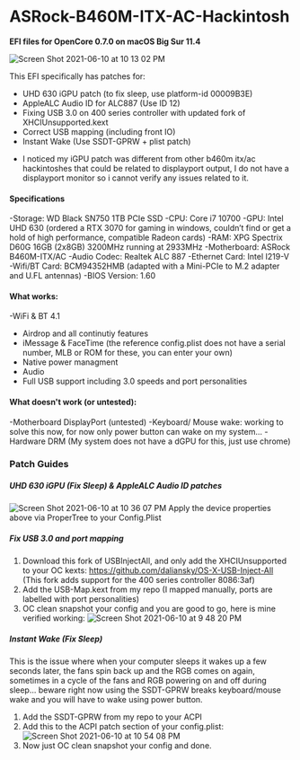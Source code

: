 # ASRock-B460M-ITX-AC-Hackintosh
**EFI files for OpenCore 0.7.0 on macOS Big Sur 11.4**

![Screen Shot 2021-06-10 at 10 13 02 PM](https://user-images.githubusercontent.com/69612780/121631021-8b119a80-ca3b-11eb-914e-001e83697485.png)

This EFI specifically has patches for:
- UHD 630 iGPU patch (to fix sleep, use platform-id 00009B3E)
- AppleALC Audio ID for ALC887 (Use ID 12)
- Fixing USB 3.0 on 400 series controller with updated fork of XHCIUnsupported.kext
- Correct USB mapping (including front IO)
- Instant Wake (Use SSDT-GPRW + plist patch)
* I noticed my iGPU patch was different from other b460m itx/ac hackintoshes that could be related to displayport output, I do not have a displayport monitor so i cannot verify any issues related to it.

#### Specifications
-Storage: WD Black SN750 1TB PCIe SSD
-CPU: Core i7 10700
-GPU: Intel UHD 630 (ordered a RTX 3070 for gaming in windows, couldn’t find or get a hold of high performance, compatible Radeon cards)
-RAM: XPG Spectrix D60G 16GB (2x8GB) 3200MHz running at 2933MHz
-Motherboard: ASRock B460M-ITX/AC
-Audio Codec: Realtek ALC 887
-Ethernet Card: Intel I219-V
-Wifi/BT Card: BCM94352HMB (adapted with a Mini-PCIe to M.2 adapter and U.FL antennas)
-BIOS Version: 1.60 

#### What works:
-WiFi & BT 4.1
- Airdrop and all continutiy features
- iMessage & FaceTime (the reference config.plist does not have a serial number, MLB or ROM for these, you can enter your own)
- Native power managment
- Audio
- Full USB support including 3.0 speeds and port personalities

#### What doesn't work (or untested):
-Motherboard DisplayPort (untested)
-Keyboard/ Mouse wake: working to solve this now, for now only power button can wake on my system...
-Hardware DRM (My system does not have a dGPU for this, just use chrome)

### Patch Guides

##### UHD 630 iGPU (Fix Sleep) & AppleALC Audio ID patches
![Screen Shot 2021-06-10 at 10 36 07 PM](https://user-images.githubusercontent.com/69612780/121631429-53572280-ca3c-11eb-9ea2-32326a3dc2e5.png)
Apply the device properties above via ProperTree to your Config.Plist

##### Fix USB 3.0 and port mapping
1. Download this fork of USBInjectAll, and only add the XHCIUnsupported to your OC kexts: https://github.com/daliansky/OS-X-USB-Inject-All
(This fork adds support for the 400 series controller 8086:3af)
2. Add the USB-Map.kext from my repo (I mapped manually, ports are labelled with port personalities)
3. OC clean snapshot your config and you are good to go, here is mine verified working:
![Screen Shot 2021-06-10 at 9 48 20 PM](https://user-images.githubusercontent.com/69612780/121632171-be552900-ca3d-11eb-95bf-09791735e4ec.png)

##### Instant Wake (Fix Sleep)
This is the issue where when your computer sleeps it wakes up a few seconds later, the fans spin back up and the RGB comes on again, sometimes in a cycle of the fans and RGB powering on and off during sleep... beware right now using the SSDT-GPRW breaks keyboard/mouse wake and you will have to wake using power button.
1. Add the SSDT-GPRW from my repo to your ACPI
2. Add this to the ACPI patch section of your config.plist:
![Screen Shot 2021-06-10 at 10 54 08 PM](https://user-images.githubusercontent.com/69612780/121632789-df6a4980-ca3e-11eb-9f87-f4faf61740db.png)
3. Now just OC clean snapshot your config and done.
 

